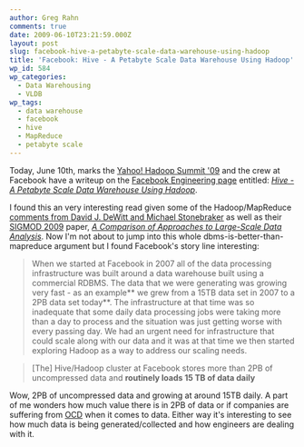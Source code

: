 ```yaml
---
author: Greg Rahn
comments: true
date: 2009-06-10T23:21:59.000Z
layout: post
slug: facebook-hive-a-petabyte-scale-data-warehouse-using-hadoop
title: 'Facebook: Hive - A Petabyte Scale Data Warehouse Using Hadoop'
wp_id: 584
wp_categories:
  - Data Warehousing
  - VLDB
wp_tags:
  - data warehouse
  - facebook
  - hive
  - MapReduce
  - petabyte scale
---
```


Today, June 10th, marks the  [Yahoo! Hadoop Summit '09](http://developer.yahoo.com/events/hadoopsummit09/) and the crew at Facebook have a writeup on the [Facebook Engineering page](http://www.facebook.com/note.php?note_id=89508453919#/notes.php?id=9445547199) entitled: [_Hive - A Petabyte Scale Data Warehouse Using Hadoop_](http://www.facebook.com/note.php?note_id=89508453919#/note.php?note_id=89508453919).

I found this an very interesting read given some of the Hadoop/MapReduce [comments from David J. DeWitt and Michael Stonebraker](http://www.databasecolumn.com/2008/01/mapreduce-a-major-step-back.html) as well as their [SIGMOD 2009](http://www.sigmod09.org/) paper, _[A Comparison of Approaches to Large-Scale Data Analysis](http://database.cs.brown.edu/projects/mapreduce-vs-dbms/)_.  Now I'm not about to jump into this whole dbms-is-better-than-mapreduce argument but I found Facebook's story line interesting:

> When we started at Facebook in 2007 all of the data processing infrastructure was built around a data warehouse built using a commercial RDBMS. The data that we were generating was growing very fast - as an example** we grew from a 15TB data set in 2007 to a 2PB data set today**. The infrastructure at that time was so inadequate that some daily data processing jobs were taking more than a day to process and the situation was just getting worse with every passing day. We had an urgent need for infrastructure that could scale along with our data and it was at that time we then started exploring Hadoop as a way to address our scaling needs.

> [The] Hive/Hadoop cluster at Facebook stores more than 2PB of uncompressed data and **routinely loads 15 TB of data daily**

Wow, 2PB of uncompressed data and growing at around 15TB daily.  A part of me wonders how much value there is in 2PB of data or if companies are suffering from  [OCD](http://en.wikipedia.org/wiki/Obsessive-compulsive_disorder) when it comes to data.  Either way it's interesting to see how much data is being generated/collected and how engineers are dealing with it.
